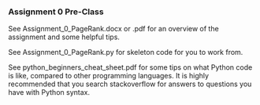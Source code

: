 ### Assignment 0 Pre-Class

See Assignment_0_PageRank.docx or .pdf for an overview of the assignment and some helpful tips.

See Assignment_0_PageRank.py for skeleton code for you to work from.

See python_beginners_cheat_sheet.pdf for some tips on what Python code is like, compared to other programming languages.
It is highly recommended that you search stackoverflow for answers to questions you have with Python syntax.
